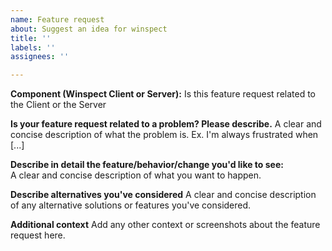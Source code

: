 ```yaml
---
name: Feature request
about: Suggest an idea for winspect
title: ''
labels: ''
assignees: ''

---
```


**Component (Winspect Client or Server):**
Is this feature request related to the Client or the Server

**Is your feature request related to a problem? Please describe.**
A clear and concise description of what the problem is. Ex. I'm always frustrated when [...]

**Describe in detail the feature/behavior/change you'd like to see:**  
A clear and concise description of what you want to happen.

**Describe alternatives you've considered**
A clear and concise description of any alternative solutions or features you've considered.

**Additional context**
Add any other context or screenshots about the feature request here.
